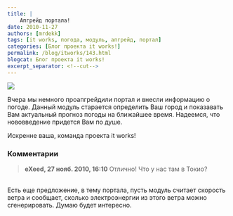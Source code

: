 ```yaml
---
title: |
    Апгрейд портала!
date: 2010-11-27
authors: [mrdekk]
tags: [it works, погода, модуль, апгрейд, портал]
categories: [Блог проекта it works!]
permalink: /blog/itworks/143.html
blogcat: Блог проекта it works!
excerpt_separator: <!--cut-->
---
```



![](http://itw66.ru/uploads/images/00/00/01/2010/11/27/4099bb.png)


Вчера мы немного проапгрейдили портал и внесли информацию о погоде. Данный модуль старается определить Ваш город и показавать Вам актуальный прогноз погоды на ближайшее время. Надеемся, что нововведение придется Вам по душе.

Искренне ваша, команда проекта it works!

### Комментарии

> **eXeed, 27 нояб. 2010, 16:10**
> Отлично! Что у нас там в Токио?<br/>
<br/>
Есть еще предложение, в тему портала, пусть модуль считает скорость ветра и сообщает, сколько электроэнергии из этого ветра можно сгенерировать. Думаю будет интересно.
